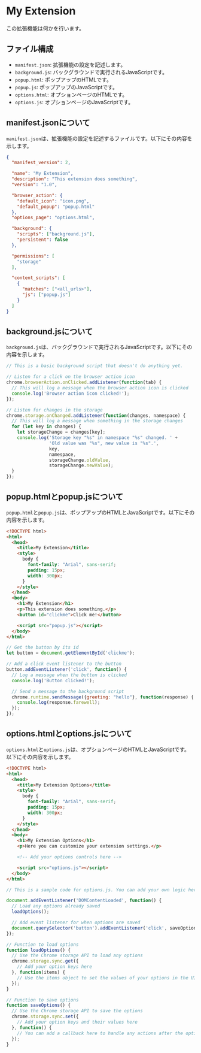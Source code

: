 # My Extension

この拡張機能は何かを行います。

## ファイル構成

- `manifest.json`: 拡張機能の設定を記述します。
- `background.js`: バックグラウンドで実行されるJavaScriptです。
- `popup.html`: ポップアップのHTMLです。
- `popup.js`: ポップアップのJavaScriptです。
- `options.html`: オプションページのHTMLです。
- `options.js`: オプションページのJavaScriptです。

## manifest.jsonについて

`manifest.json`は、拡張機能の設定を記述するファイルです。以下にその内容を示します。

```json
{
  "manifest_version": 2,

  "name": "My Extension",
  "description": "This extension does something",
  "version": "1.0",

  "browser_action": {
    "default_icon": "icon.png",
    "default_popup": "popup.html"
  },
  "options_page": "options.html",

  "background": {
    "scripts": ["background.js"],
    "persistent": false
  },

  "permissions": [
    "storage"
  ],

  "content_scripts": [
    {
      "matches": ["<all_urls>"],
      "js": ["popup.js"]
    }
  ]
}
```

## background.jsについて

`background.js`は、バックグラウンドで実行されるJavaScriptです。以下にその内容を示します。

```javascript
// This is a basic background script that doesn't do anything yet.

// Listen for a click on the browser action icon
chrome.browserAction.onClicked.addListener(function(tab) {
  // This will log a message when the browser action icon is clicked
  console.log('Browser action icon clicked!');
});

// Listen for changes in the storage
chrome.storage.onChanged.addListener(function(changes, namespace) {
  // This will log a message when something in the storage changes
  for (let key in changes) {
    let storageChange = changes[key];
    console.log('Storage key "%s" in namespace "%s" changed. ' +
                'Old value was "%s", new value is "%s".',
                key,
                namespace,
                storageChange.oldValue,
                storageChange.newValue);
  }
});
```

## popup.htmlとpopup.jsについて

`popup.html`と`popup.js`は、ポップアップのHTMLとJavaScriptです。以下にその内容を示します。

```html
<!DOCTYPE html>
<html>
  <head>
    <title>My Extension</title>
    <style>
      body {
        font-family: "Arial", sans-serif;
        padding: 15px;
        width: 300px;
      }
    </style>
  </head>
  <body>
    <h1>My Extension</h1>
    <p>This extension does something.</p>
    <button id="clickme">Click me!</button>

    <script src="popup.js"></script>
  </body>
</html>
```

```javascript
// Get the button by its id
let button = document.getElementById('clickme');

// Add a click event listener to the button
button.addEventListener('click', function() {
  // Log a message when the button is clicked
  console.log('Button clicked!');

  // Send a message to the background script
  chrome.runtime.sendMessage({greeting: "hello"}, function(response) {
    console.log(response.farewell);
  });
});
```

## options.htmlとoptions.jsについて

`options.html`と`options.js`は、オプションページのHTMLとJavaScriptです。以下にその内容を示します。

```html
<!DOCTYPE html>
<html>
  <head>
    <title>My Extension Options</title>
    <style>
      body {
        font-family: "Arial", sans-serif;
        padding: 15px;
        width: 300px;
      }
    </style>
  </head>
  <body>
    <h1>My Extension Options</h1>
    <p>Here you can customize your extension settings.</p>

    <!-- Add your options controls here -->

    <script src="options.js"></script>
  </body>
</html>
```

```javascript
// This is a sample code for options.js. You can add your own logic here to handle the options of your extension.

document.addEventListener('DOMContentLoaded', function() {
  // Load any options already saved
  loadOptions();

  // Add event listener for when options are saved
  document.querySelector('button').addEventListener('click', saveOptions);
});

// Function to load options
function loadOptions() {
  // Use the Chrome storage API to load any options
  chrome.storage.sync.get({
    // Add your option keys here
  }, function(items) {
    // Use the items object to set the values of your options in the UI
  });
}

// Function to save options
function saveOptions() {
  // Use the Chrome storage API to save the options
  chrome.storage.sync.set({
    // Add your option keys and their values here
  }, function() {
    // You can add a callback here to handle any actions after the options are saved
  });
}
```
